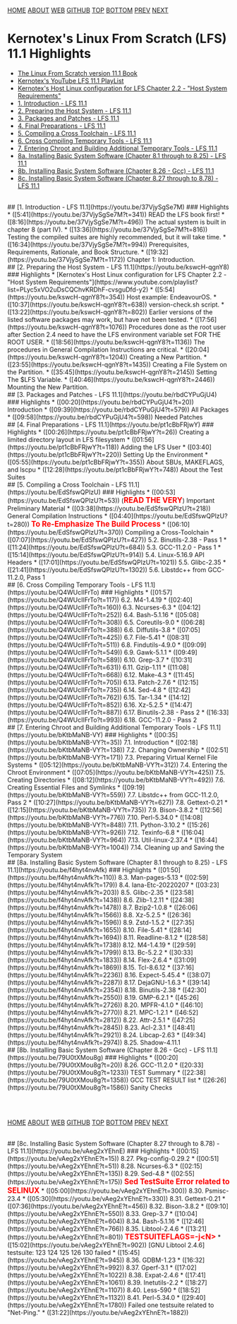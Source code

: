 ---
---

[HOME](index.md)
[ABOUT](README.md)
[WEB](https://osp4diss.vlsm.org/)
[GITHUB](https://github.com/os2xx/osp4diss/)
[TOP](#)
[BOTTOM](#endofpage)
[PREV](index.md#idx06)
[NEXT](index.md#idx06)

# Kernotex's Linux From Scratch (LFS) 11.1 Highlights

* [The Linux From Scratch version 11.1 Book](https://www.linuxfromscratch.org/lfs/view/11.1/)
* [Kernotex's YouTube LFS 11.1 PlayList](https://www.youtube.com/playlist?list=PLyc5xVO2uDsCCsisiiWrZJgnHmK18Mr7j)
* [Kernotex's Host Linux configuration for LFS Chapter 2.2 - "Host System Requirements"](https://www.youtube.com/playlist?list=PLyc5xVO2uDsCQChvKRDhF-cvsguDfd-y2)
* [1. Introduction - LFS 11.1](#idx01)
* [2. Preparing the Host System - LFS 11.1](#idx02)
* [3. Packages and Patches - LFS 11.1](#idx03)
* [4. Final Preparations - LFS 11.1](#idx04)
* [5. Compiling a Cross Toolchain - LFS 11.1](#idx05)
* [6. Cross Compiling Temporary Tools - LFS 11.1](#idx06)
* [7. Entering Chroot and Building Additional Temporary Tools - LFS 11.1](#idx07)
* [8a. Installing Basic System Software (Chapter 8.1 through to 8.25) - LFS 11.1](#idx08a)
* [8b. Installing Basic System Software (Chapter 8.26 - Gcc) - LFS 11.1](#idx08b)
* [8c. Installing Basic System Software (Chapter 8.27 through to 8.78) - LFS 11.1](#idx08c)

<br id="idx01">
## [1. Introduction - LFS 11.1](https://youtu.be/37VjySgSe7M)
### Highlights
* ([5:41](https://youtu.be/37VjySgSe7M?t=341)) READ the LFS book first! 
* ([8:16](https://youtu.be/37VjySgSe7M?t=496)) The actual system is built in chapter 8 (part IV).
* ([13:36](https://youtu.be/37VjySgSe7M?t=816)) Testing the compiled suites are highly recommended, but it will take time. 
* ([16:34](https://youtu.be/37VjySgSe7M?t=994)) Prerequisites, Requirements, Rationale, and Book Structure.
* ([19:32](https://youtu.be/37VjySgSe7M?t=1172)) Chapter 1: Introduction.

<br id="idx02">
## [2. Preparing the Host System - LFS 11.1](https://youtu.be/kswcH-qgnY8)
### Highlights
* [Kernotex's Host Linux configuration for LFS Chapter 2.2 - "Host System Requirements"](https://www.youtube.com/playlist?list=PLyc5xVO2uDsCQChvKRDhF-cvsguDfd-y2)
* ([5:54](https://youtu.be/kswcH-qgnY8?t=354)) Host example: EndeavourOS.
* ([10:37](https://youtu.be/kswcH-qgnY8?t=638)) version-check.sh script.
* ([13:22](https://youtu.be/kswcH-qgnY8?t=802)) Earlier versions of the listed software packages may work, but have not been tested.
* ([17:56](https://youtu.be/kswcH-qgnY8?t=1076)) Procedures done as the root user after Section 2.4 need to have the LFS environment variable set FOR THE ROOT USER.
* ([18:56](https://youtu.be/kswcH-qgnY8?t=1136)) The procedures in General Compilation Instructions are critical. 
* ([20:04](https://youtu.be/kswcH-qgnY8?t=1204)) Creating a New Partition.
* ([23:55](https://youtu.be/kswcH-qgnY8?t=1435)) Creating a File System on the Partition.
* ([35:45](https://youtu.be/kswcH-qgnY8?t=2145)) Setting The $LFS Variable.
* ([40:46](https://youtu.be/kswcH-qgnY8?t=2446)) Mounting the New Partition.

<br id="idx03">
## [3. Packages and Patches - LFS 11.1](https://youtu.be/rbdCYPuGjU4)
### Highlights
* ([00:20](https://youtu.be/rbdCYPuGjU4?t=20)) Introduction
* ([09:39](https://youtu.be/rbdCYPuGjU4?t=579)) All Packages
* ([09:58](https://youtu.be/rbdCYPuGjU4?t=598)) Needed Patches

<br id="idx04">
## [4. Final Preparations - LFS 11.1](https://youtu.be/pt1cBbFRjwY)
### Highlights
* ([00:26](https://youtu.be/pt1cBbFRjwY?t=26)) Creating a limited directory layout in LFS filesystem
* ([01:56](https://youtu.be/pt1cBbFRjwY?t=118)) Adding the LFS User
* ([03:40](https://youtu.be/pt1cBbFRjwY?t=220)) Setting Up the Environment
* ([05:55](https://youtu.be/pt1cBbFRjwY?t=355)) About SBUs, MAKEFLAGS, and lscpu
* ([12:28](https://youtu.be/pt1cBbFRjwY?t=748)) About the Test Suites

<br id="idx05">
## [5. Compiling a Cross Toolchain - LFS 11.1](https://youtu.be/EdSfswQPlzU)
### Highlights
* ([00:53](https://youtu.be/EdSfswQPlzU?t=53)) 
  (<span style="color:red; font-weight:bold; font-size:larger;">READ THE VERY</span>) Important Preliminary Material
* ([03:38](https://youtu.be/EdSfswQPlzU?t=218)) General Compilation Instructions
  * ([04:40](https://youtu.be/EdSfswQPlzU?t=280)) <span style="color:red; 
    font-weight:bold; font-size:larger;">To Re-Emphasize The Build Process</span>
* ([06:10](https://youtu.be/EdSfswQPlzU?t=370)) Compiling a Cross-Toolchain
* ([07:07](https://youtu.be/EdSfswQPlzU?t=427)) 5.2. Binutils-2.38 - Pass 1
* ([11:24](https://youtu.be/EdSfswQPlzU?t=684)) 5.3. GCC-11.2.0 - Pass 1
* ([15:14](https://youtu.be/EdSfswQPlzU?t=914)) 5.4. Linux-5.16.9 API Headers
* ([17:01](https://youtu.be/EdSfswQPlzU?t=1021)) 5.5. Glibc-2.35
* ([21:41](https://youtu.be/EdSfswQPlzU?t=1302)) 5.6. Libstdc++ from GCC-11.2.0, Pass 1

<br id="idx06">
## [6. Cross Compiling Temporary Tools - LFS 11.1](https://youtu.be/Q4WUcIlFrTo)
### Highlights
* ([01:57](https://youtu.be/Q4WUcIlFrTo?t=117)) 6.2. M4-1.4.19
* ([02:40](https://youtu.be/Q4WUcIlFrTo?t=160)) 6.3. Ncurses-6.3
* ([04:12](https://youtu.be/Q4WUcIlFrTo?t=252)) 6.4. Bash-5.1.16
* ([05:08](https://youtu.be/Q4WUcIlFrTo?t=308)) 6.5. Coreutils-9.0
* ([06:28](https://youtu.be/Q4WUcIlFrTo?t=388)) 6.6. Diffutils-3.8
* ([07:05](https://youtu.be/Q4WUcIlFrTo?t=425)) 6.7. File-5.41
* ([08:31](https://youtu.be/Q4WUcIlFrTo?t=511)) 6.8. Findutils-4.9.0
* ([09:09](https://youtu.be/Q4WUcIlFrTo?t=549)) 6.9. Gawk-5.1.1
* ([09:49](https://youtu.be/Q4WUcIlFrTo?t=589)) 6.10. Grep-3.7
* ([10:31](https://youtu.be/Q4WUcIlFrTo?t=631)) 6.11. Gzip-1.11
* ([11:08](https://youtu.be/Q4WUcIlFrTo?t=668)) 6.12. Make-4.3
* ([11:45](https://youtu.be/Q4WUcIlFrTo?t=705)) 6.13. Patch-2.7.6
* ([12:15](https://youtu.be/Q4WUcIlFrTo?t=735)) 6.14. Sed-4.8
* ([12:42](https://youtu.be/Q4WUcIlFrTo?t=762)) 6.15. Tar-1.34
* ([14:12](https://youtu.be/Q4WUcIlFrTo?t=852)) 6.16. Xz-5.2.5
* ([14:47](https://youtu.be/Q4WUcIlFrTo?t=887)) 6.17. Binutils-2.38 - Pass 2
* ([16:33](https://youtu.be/Q4WUcIlFrTo?t=993)) 6.18. GCC-11.2.0 - Pass 2

<br id="idx07">
## [7. Entering Chroot and Building Additional Temporary Tools - LFS 11.1](https://youtu.be/bKtbMaNB-VY)
### Highlights
* ([00:35](https://youtu.be/bKtbMaNB-VY?t=35)) 7.1. Introduction
* ([02:18](https://youtu.be/bKtbMaNB-VY?t=138)) 7.2. Changing Ownership
* ([02:51](https://youtu.be/bKtbMaNB-VY?t=171)) 7.3. Preparing Virtual Kernel File Systems
* ([05:12](https://youtu.be/bKtbMaNB-VY?t=312)) 7.4. Entering the Chroot Environment
* ([07:05](https://youtu.be/bKtbMaNB-VY?t=425)) 7.5. Creating Directories
* ([08:12](https://youtu.be/bKtbMaNB-VY?t=492)) 7.6. Creating Essential Files and Symlinks
* ([09:19](https://youtu.be/bKtbMaNB-VY?t=559)) 7.7. Libstdc++ from GCC-11.2.0, Pass 2
* ([10:27](https://youtu.be/bKtbMaNB-VY?t=627)) 7.8. Gettext-0.21
* ([12:15](https://youtu.be/bKtbMaNB-VY?t=735)) 7.9. Bison-3.8.2
* ([12:56](https://youtu.be/bKtbMaNB-VY?t=776)) 7.10. Perl-5.34.0
* ([14:08](https://youtu.be/bKtbMaNB-VY?t=848)) 7.11. Python-3.10.2
* ([15:26](https://youtu.be/bKtbMaNB-VY?t=926)) 7.12. Texinfo-6.8
* ([16:04](https://youtu.be/bKtbMaNB-VY?t=964)) 7.13. Util-linux-2.37.4
* ([16:44](https://youtu.be/bKtbMaNB-VY?t=1004)) 7.14. Cleaning up and Saving the Temporary System

<br id="idx08a">
## [8a. Installing Basic System Software (Chapter 8.1 through to 8.25) - LFS 11.1](https://youtu.be/f4hyt4nvAfk)
### Highlights
* ([01:50](https://youtu.be/f4hyt4nvAfk?t=110)) 8.3. Man-pages-5.13
* ([02:59](https://youtu.be/f4hyt4nvAfk?t=179)) 8.4. Iana-Etc-20220207
* ([03:23](https://youtu.be/f4hyt4nvAfk?t=203)) 8.5. Glibc-2.35
* ([23:58](https://youtu.be/f4hyt4nvAfk?t=1438)) 8.6. Zlib-1.2.11
* ([24:38](https://youtu.be/f4hyt4nvAfk?t=1478)) 8.7. Bzip2-1.0.8
* ([26:06](https://youtu.be/f4hyt4nvAfk?t=1566)) 8.8. Xz-5.2.5
* ([26:36](https://youtu.be/f4hyt4nvAfk?t=1596)) 8.9. Zstd-1.5.2
* ([27:35](https://youtu.be/f4hyt4nvAfk?t=1655)) 8.10. File-5.41
* ([28:14](https://youtu.be/f4hyt4nvAfk?t=1694)) 8.11. Readline-8.1.2
* ([28:58](https://youtu.be/f4hyt4nvAfk?t=1738)) 8.12. M4-1.4.19
* ([29:59](https://youtu.be/f4hyt4nvAfk?t=1799)) 8.13. Bc-5.2.2
* ([30:33](https://youtu.be/f4hyt4nvAfk?t=1833)) 8.14. Flex-2.6.4
* ([31:09](https://youtu.be/f4hyt4nvAfk?t=1869)) 8.15. Tcl-8.6.12
* ([37:16](https://youtu.be/f4hyt4nvAfk?t=2236)) 8.16. Expect-5.45.4
* ([38:07](https://youtu.be/f4hyt4nvAfk?t=2287)) 8.17. DejaGNU-1.6.3
* ([39:14](https://youtu.be/f4hyt4nvAfk?t=2354)) 8.18. Binutils-2.38
* ([42:30](https://youtu.be/f4hyt4nvAfk?t=2550)) 8.19. GMP-6.2.1
* ([45:26](https://youtu.be/f4hyt4nvAfk?t=2726)) 8.20. MPFR-4.1.0
* ([46:10](https://youtu.be/f4hyt4nvAfk?t=2770)) 8.21. MPC-1.2.1
* ([46:52](https://youtu.be/f4hyt4nvAfk?t=2812)) 8.22. Attr-2.5.1
* ([47:25](https://youtu.be/f4hyt4nvAfk?t=2845)) 8.23. Acl-2.3.1
* ([48:41](https://youtu.be/f4hyt4nvAfk?t=2921)) 8.24. Libcap-2.63
* ([49:34](https://youtu.be/f4hyt4nvAfk?t=2974)) 8.25. Shadow-4.11.1

<br id="idx08b">
## [8b. Installing Basic System Software (Chapter 8.26 - Gcc) - LFS 11.1](https://youtu.be/79U0tXMou8g)
### Highlights
* ([00:20](https://youtu.be/79U0tXMou8g?t=20))  8.26. GCC-11.2.0
* ([20:33](https://youtu.be/79U0tXMou8g?t=1233)) TEST Summary
* ([22:38](https://youtu.be/79U0tXMou8g?t=1358)) GCC TEST RESULT list
* ([26:26](https://youtu.be/79U0tXMou8g?t=1586)) Sanity Checks



<br id="endofpage"><br>

[HOME](index.md)
[ABOUT](README.md)
[WEB](https://osp4diss.vlsm.org/)
[GITHUB](https://github.com/os2xx/osp4diss/)
[TOP](#)
[BOTTOM](#endofpage)
[PREV](index.md#idx06)
[NEXT](index.md#idx06)
<br>

<span style="color:red; font-weight:bold; font-size:larger;"></span>

<br id="idx08c">
## [8c. Installing Basic System Software (Chapter 8.27 through to 8.78) - LFS 11.1](https://youtu.be/vAeg2xYEhnE)
### Highlights
* ([00:15](https://youtu.be/vAeg2xYEhnE?t=15)) 8.27. Pkg-config-0.29.2
* ([00:51](https://youtu.be/vAeg2xYEhnE?t=51)) 8.28. Ncurses-6.3
* ([02:15](https://youtu.be/vAeg2xYEhnE?t=135)) 8.29. Sed-4.8
  * ([02:55](https://youtu.be/vAeg2xYEhnE?t=175)) <span style="color:red; font-weight:bold; font-size:larger;">Sed 
    TestSuite Error related to SELINUX</span>
* ([05:00](https://youtu.be/vAeg2xYEhnE?t=300)) 8.30. Psmisc-23.4
* ([05:30](https://youtu.be/vAeg2xYEhnE?t=330)) 8.31. Gettext-0.21
* ([07:36](https://youtu.be/vAeg2xYEhnE?t=456)) 8.32. Bison-3.8.2
* ([09:10](https://youtu.be/vAeg2xYEhnE?t=550)) 8.33. Grep-3.7
* ([10:04](https://youtu.be/vAeg2xYEhnE?t=604)) 8.34. Bash-5.1.16
* ([12:46](https://youtu.be/vAeg2xYEhnE?t=766)) 8.35. Libtool-2.4.6
  * ([13:21](https://youtu.be/vAeg2xYEhnE?t=801)) <span style="color:red; font-weight:bold; 
    font-size:larger;">TESTSUITEFLAGS=-j&lt;N&gt;</span>
  * ([15:02](https://youtu.be/vAeg2xYEhnE?t=902)) [GNU Libtool 2.4.6] testsuite: 123 124 125 126 130 failed
* ([15:45](https://youtu.be/vAeg2xYEhnE?t=945)) 8.36. GDBM-1.23
* ([16:32](https://youtu.be/vAeg2xYEhnE?t=992)) 8.37. Gperf-3.1
* ([17:02](https://youtu.be/vAeg2xYEhnE?t=1022)) 8.38. Expat-2.4.6
* ([17:41](https://youtu.be/vAeg2xYEhnE?t=1061)) 8.39. Inetutils-2.2
* ([18:27](https://youtu.be/vAeg2xYEhnE?t=1107)) 8.40. Less-590
* ([18:52](https://youtu.be/vAeg2xYEhnE?t=1132)) 8.41. Perl-5.34.0
  * ([29:40](https://youtu.be/vAeg2xYEhnE?t=1780)) Failed one testsuite related to "Net-Ping."
* ([31:22](https://youtu.be/vAeg2xYEhnE?t=1882)) 
